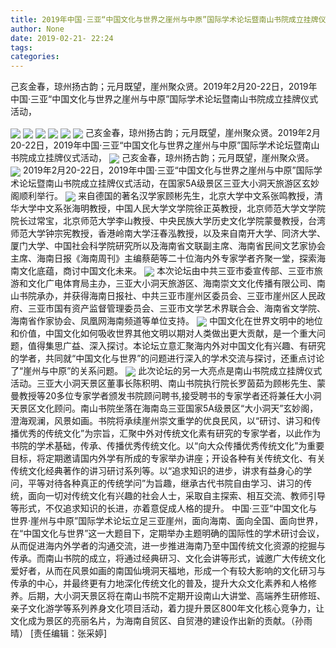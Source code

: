 ```yaml
---
title: 2019年中国·三亚“中国文化与世界之崖州与中原”国际学术论坛暨南山书院成立挂牌仪式活动圆满落幕_海南频道
author: None
date: 2019-02-21- 22:24
tags: 
categories: 
---
```

己亥金春，琼州扬古韵；元月既望，崖州聚众贤。2019年2月20-22日，2019年中国·三亚“中国文化与世界之崖州与中原”国际学术论坛暨南山书院成立挂牌仪式活动，
<!-- more -->
                
<img align="center" border="0" src="http://p2.ifengimg.com/cmpp/2019/02/21/22/69d3c45a-8afc-45b7-af46-2a0cf98e410c_size120_w550_h366.jpg" />
                
<img align="center" border="0" src="http://p0.ifengimg.com/cmpp/2019/02/21/22/66ed6f2b-b210-411b-a079-9f658a3193fa_size79_w550_h366.jpg" />
                
<img align="center" border="0" src="http://p2.ifengimg.com/cmpp/2019/02/21/22/3f63e277-0f51-4f50-9d76-c5729f48c5a3_size66_w550_h366.jpg" />
            
<img align="center" border="0" src="http://p2.ifengimg.com/cmpp/2019/02/21/22/7eb9cbd2-507b-40cc-9f8f-1269b1fd3507_size106_w550_h366.jpg" />
<img align="center" border="0" src="http://p3.ifengimg.com/cmpp/2019/02/21/22/e12b23c4-e981-484e-a1cc-110879e1fc41_size73_w550_h366.jpg" />
<img align="center" border="0" src="http://p1.ifengimg.com/cmpp/2019/02/21/22/822bbc47-aadd-4ec8-886f-8d1125079018_size72_w550_h366.jpg" />
己亥金春，琼州扬古韵；元月既望，崖州聚众贤。2019年2月20-22日，2019年中国·三亚“中国文化与世界之崖州与中原”国际学术论坛暨南山书院成立挂牌仪式活动，
<img align="center" border="0" src="http://p1.ifengimg.com/cmpp/2019/02/21/22/d0032fa9-006d-4982-bdac-3bbb9039eb3e_size133_w550_h366.jpg" />
己亥金春，琼州扬古韵；元月既望，崖州聚众贤。
<img align="center" border="0" src="http://p0.ifengimg.com/cmpp/2019/02/21/22/5de9b46d-5c5c-4e6a-90fd-ac97ab184a4c_size85_w550_h366.jpg" />
2019年2月20-22日，2019年中国·三亚“中国文化与世界之崖州与中原”国际学术论坛暨南山书院成立挂牌仪式活动，在国家5A级景区三亚大小洞天旅游区玄妙阁顺利举行。
<img align="center" border="0" src="http://p0.ifengimg.com/cmpp/2019/02/21/22/eeb20ada-88de-45bd-95b5-5d8ca8f3a644_size55_w550_h366.jpg" />
来自德国的著名汉学家顾彬先生，北京大学中文系张鸣教授，清华大学中文系张海明教授，中国人民大学文学院徐正英教授，北京师范大学文学院院长过常宝，北京师范大学李山教授、中央民族大学历史文化学院蒙曼教授，台湾师范大学钟宗宪教授，香港岭南大学汪春泓教授，以及来自南开大学、同济大学、厦门大学、中国社会科学院研究所以及海南省文联副主席、海南省民间文艺家协会主席、海南日报《海南周刊》主编蔡葩等二十位海内外专家学者齐聚一堂，探索海南文化底蕴，商讨中国文化未来。
<img align="center" border="0" src="http://p3.ifengimg.com/cmpp/2019/02/21/22/ceef0a6d-5486-41a5-88dc-97f7c34cc1c0_size65_w550_h366.jpg" />
本次论坛由中共三亚市委宣传部、三亚市旅游和文化广电体育局主办，三亚大小洞天旅游区、海南崇文文化传播有限公司、南山书院承办，并获得海南日报社、中共三亚市崖州区委员会、三亚市崖州区人民政府、三亚市国有资产监督管理委员会、三亚市文学艺术界联合会、海南省文学院、海南省作家协会、凤凰网海南频道等单位支持。
<img align="center" border="0" src="http://p2.ifengimg.com/cmpp/2019/02/21/22/8cc582d9-0164-4c17-a9a9-d51996731b68_size103_w550_h366.jpg" />
中国文化在世界文明中的地位和价值，中国文化如何吸收世界其他文明以期对人类做出更大贡献，是一个重大问题，值得集思广益、深入探讨。本论坛立意汇聚海内外对中国文化有兴趣、有研究的学者，共同就“中国文化与世界”的问题进行深入的学术交流与探讨，还重点讨论了“崖州与中原”的关系问题。
<img align="center" border="0" src="http://p2.ifengimg.com/a/2016/0810/204c433878d5cf9size1_w16_h16.png" />
此次论坛的另一大亮点是南山书院成立挂牌仪式活动。三亚大小洞天景区董事长陈积明、南山书院执行院长罗茵茹为顾彬先生、蒙曼教授等20多位专家学者颁发书院顾问聘书,接受聘书的专家学者还将兼任大小洞天景区文化顾问。南山书院坐落在海南岛三亚国家5A级景区“大小洞天”玄妙阁，澄海观澜，风景如画。书院将承续崖州崇文重学的优良民风，以“研讨、讲习和传播优秀的传统文化”为宗旨，汇聚中外对传统文化素有研究的专家学者，以此作为书院的学术基础，传承、传播优秀传统文化。以“向大众传播优秀传统文化”为重要目标，将定期邀请国内外学有所成的专家举办讲座；开设各种有关传统文化、有关传统文化经典著作的讲习研讨系列等。以“追求知识的进步，讲求有益身心的学问，平等对待各种真正的传统学问”为旨趣，继承古代书院自由学习、讲习的传统，面向一切对传统文化有兴趣的社会人士，采取自主探索、相互交流、教师引导等形式，不仅追求知识的长进，亦着意促成人格的提升。
中国·三亚“中国文化与世界·崖州与中原”国际学术论坛立足三亚崖州，面向海南、面向全国、面向世界，在“中国文化与世界”这一大题目下，定期举办主题明确的国际性的学术研讨会议，从而促进海内外学者的沟通交流，进一步推进海南乃至中国传统文化资源的挖掘与传承。而南山书院的成立，将通过经典研习、文化会讲等形式，诚邀广大传统文化爱好者，从而在风景如画的南国仙境洞天福地，形成一个有较大影响的文化研习与传承的中心，并最终更有力地深化传统文化的普及，提升大众文化素养和人格修养。后期，大小洞天景区将在南山书院不定期开设南山大讲堂、高端养生研修班、亲子文化游学等系列养身文化项目活动，着力提升景区800年文化核心竞争力，让文化成为景区的亮丽名片，为海南自贸区、自贸港的建设作出新的贡献。（孙雨晴）
[责任编辑：张采婷]
            

